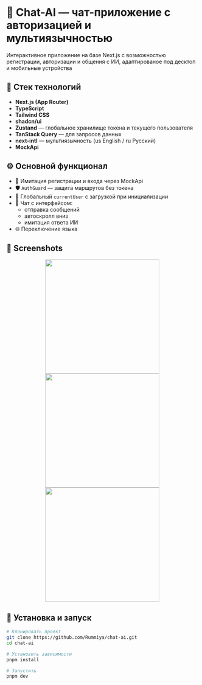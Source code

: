 # 💬 Chat-AI — чат-приложение с авторизацией и мультиязычностью

Интерактивное приложение на базе Next.js с возможностью регистрации, авторизации и общения с ИИ, адаптированое под десктоп и мобильные устройства

## 🚀 Стек технологий

- **Next.js (App Router)**  
- **TypeScript**  
- **Tailwind CSS**  
- **shadcn/ui**  
- **Zustand** — глобальное хранилище токена и текущего пользователя  
- **TanStack Query** — для запросов данных  
- **next-intl** — мультиязычность (us English / ru Русский)
- **MockApi**

## ⚙️ Основной функционал

- 🔐 Имитация регистрации и входа через MockApi
- 🛡️ `AuthGuard` — защита маршрутов без токена
- 👤 Глобальный `currentUser` с загрузкой при инициализации
- 💬 Чат с интерфейсом:
  - отправка сообщений
  - автоскролл вниз
  - имитация ответа ИИ
- 🌐 Переключение языка

## 📸 Screenshots

<div align="center">
  <img src="https://github.com/user-attachments/assets/6fff21b6-b370-4c77-ae6f-8616dc38a8fd" width="300" />
  <img src="https://github.com/user-attachments/assets/71608147-3baa-460c-830f-5ae7155a5759" width="300" />
  <img src="https://github.com/user-attachments/assets/a5832952-0a40-4087-a7f1-3de0ef95ace6" width="300" />
</div>



## 🔧 Установка и запуск

```bash
# Клонировать проект
git clone https://github.com/Rummiya/chat-ai.git
cd chat-ai

# Установить зависимости
pnpm install

# Запустить
pnpm dev
```

